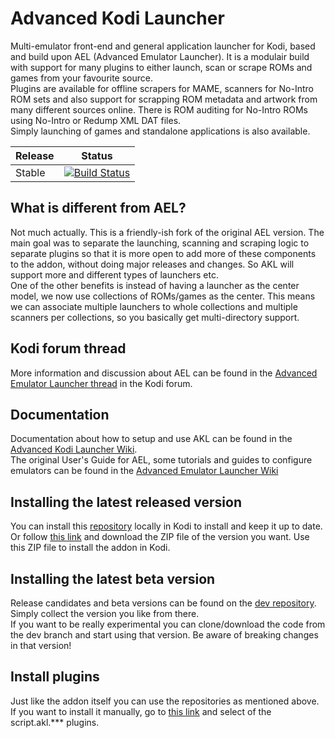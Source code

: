 # Advanced Kodi Launcher #

Multi-emulator front-end and general application launcher for Kodi, based and build upon AEL (Advanced Emulator Launcher). 
It is a modulair build with support for many plugins to either launch, scan or scrape ROMs and games from your favourite source.  
Plugins are available for offline scrapers for MAME, scanners for No-Intro ROM sets and also support for scrapping ROM metadata and artwork from many different sources online. There is ROM auditing for No-Intro ROMs using No-Intro or Redump XML DAT files.  
Simply launching of games and standalone applications is also available.

| Release | Status |
|----|----|
| Stable | [![Build Status](https://dev.azure.com/jnpro/AKL/_apis/build/status/plugin.program.akl?branchName=master-fork)](https://dev.azure.com/jnpro/AKL/_build/latest?definitionId=5&branchName=master-fork) |

## What is different from AEL?
Not much actually. This is a friendly-ish fork of the original AEL version. The main goal was to separate the launching, scanning and scraping logic to separate plugins so that it is more open to add more of these components to the addon, without doing major releases and changes. So AKL will support more and different types of launchers etc.  
One of the other benefits is instead of having a launcher as the center model, we now use collections of ROMs/games as the center. This means we can associate multiple launchers to whole collections and multiple scanners per collections, so you basically get multi-directory support.

## Kodi forum thread ###

More information and discussion about AEL can be found in the [Advanced Emulator Launcher thread] 
in the Kodi forum.

[Advanced Emulator Launcher thread]: https://forum.kodi.tv/showthread.php?tid=287826

## Documentation ###

Documentation about how to setup and use AKL can be found in the [Advanced Kodi Launcher Wiki](https://github.com/chrisism/plugin.program.akl/wiki).  
The original User's Guide for AEL, some tutorials and guides to configure emulators can be found in the [Advanced Emulator Launcher Wiki](https://github.com/Wintermute0110/plugin.program.advanced.emulator.launcher/wiki)

## Installing the latest released version ##

You can install this [repository](https://github.com/chrisism/repository.chrisism) locally in Kodi to install and keep it up to date. Or follow [this link](https://github.com/chrisism/repository.chrisism/tree/master/plugin.program.AEL) 
and download the ZIP file of the version you want. Use this ZIP file to install the addon in Kodi.

## Installing the latest beta version ##
Release candidates and beta versions can be found on the [dev repository](https://github.com/chrisism/repository.chrisism.dev). Simply collect the version you like from there.  
If you want to be really experimental you can clone/download the code from the dev branch and start using that version. Be aware of breaking changes in that version!

## Install plugins
Just like the addon itself you can use the repositories as mentioned above. If you want to install it manually, go to [this link](https://github.com/chrisism/repository.chrisism) and select of the script.akl.*** plugins.
